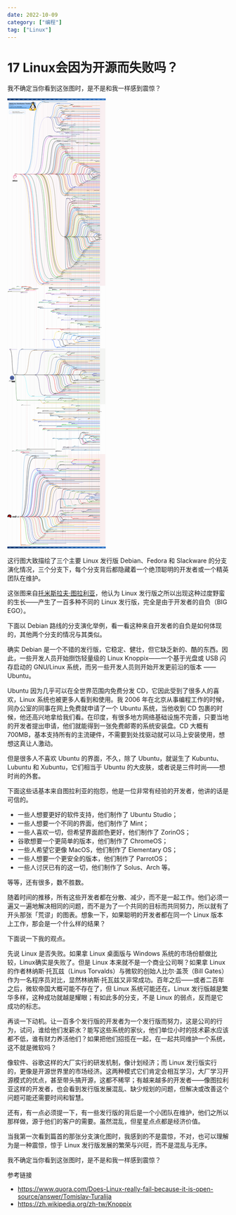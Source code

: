 ```yaml
---
date: 2022-10-09
category: ["编程"] 
tag: ["Linux"]
---
```


# 17 Linux会因为开源而失败吗？

我不确定当你看到这张图时，是不是和我一样感到震惊？

![img](./assets/main-qimg-effa76a1eff52868e3b4459a1a5b5936.png)

这行图大致描绘了三个主要 Linux 发行版 Debian、Fedora 和 Slackware 的分支演化情况，三个分支下，每个分支背后都隐藏着一个绝顶聪明的开发者或一个精英团队在维护。

这张图来自[托米斯拉夫·图拉利亚](https://www.quora.com/profile/Tomislav-Turalija)，他认为 Linux 发行版之所以出现这种过度野蛮的生长——产生了一百多种不同的 Linux 发行版，完全是由于开发者的自负（BIG EGO）。

下面以 Debian 路线的分支演化举例，看一看这种来自开发者的自负是如何体现的，其他两个分支的情况与其类似。

确实 Debian 是一个不错的发行版，它稳定、健壮，但它缺乏新的、酷的东西。因此，一些开发人员开始捯饬轻量级的 Linux Knoppix——一个基于光盘或 USB 闪存启动的 GNU/Linux 系统，而另一些开发人员则开始开发更前沿的版本 ——Ubuntu。

Ubuntu 因为几乎可以在全世界范围内免费分发 CD，它因此受到了很多人的喜欢，Linux 系统也被更多人看到和使用。我 2006 年在北京从事编程工作的时候，同办公室的同事在网上免费就申请了一个 Ubuntu 系统，当他收到 CD 包裹的时候，他还高兴地拿给我们看。在印度，有很多地方网络基础设施不完善，只要当地的开发者提出申请，他们就能得到一张免费邮寄的系统安装盘。CD 大概有 700MB，基本支持所有的主流硬件，不需要到处找驱动就可以马上安装使用，想想这真让人激动。

但是很多人不喜欢 Ubuntu 的界面，不久，除了 Ubuntu，就诞生了 Kubuntu、Lubuntu 和 Xubuntu，它们相当于 Ubuntu 的大皮肤，或者说是三件时尚——想时尚的外套。

下面这些话基本来自图拉利亚的抱怨，他是一位非常有经验的开发者，他讲的话是可信的。

- 一些人想要更好的软件支持，他们制作了 Ubuntu Studio；
- 一些人想要一个不同的界面，他们制作了 Mint；
- 一些人喜欢一切，但希望界面颜色更好，他们制作了 ZorinOS；
- 谷歌想要一个更简单的版本，他们制作了 ChromeOS；
- 一些人希望它更像 MacOS，他们制作了 Elementary OS；
- 一些人想要一个更安全的版本，他们制作了 ParrotOS；
- 一些人讨厌已有的这一切，他们制作了 Solus、Arch 等。

等等，还有很多，数不胜数。

随着时间的推移，所有这些开发者都在分散、减少，而不是一起工作。他们必须一遍又一遍地解决相同的问题，而不是为了一个共同的目标而共同努力，所以就有了开头那张「荒谬」的图表。想象一下，如果聪明的开发者都在同一个 Linux 版本上工作，那会是一个什么样的结果？

下面说一下我的观点。

先说 Linux 是否失败。如果拿 Linux 桌面版与 Windows 系统的市场份额做比较，Linux确实是失败了。但是 Linux 本来就不是一个商业公司啊？如果拿 Linux 的作者林纳斯·托瓦兹（Linus Torvalds）与微软的创始人比尔·盖茨（Bill Gates）作为一名程序员对比，显然林纳斯·托瓦兹又非常成功。百年之后——或者二百年之后，微软帝国大概可能不存在了，但 Linux 系统可能还在。Linux 发行版越是繁华多样，这种成功就越是耀眼；有如此多的分支，不是 Linux 的弱点，反而是它成功的标志。

再谈一下动机。让一百多个发行版的开发者为一个发行版而努力，这是公司的行为，试问，谁给他们发薪水？能写这些系统的家伙，他们单位小时的技术薪水应该都不低，谁有财力养活他们？如果把他们招揽在一起，在一起共同维护一个系统，这不就是微软吗？

像软件、谷歌这样的大厂实行的研发机制，像计划经济；而 Linux 发行版实行的，更像是开源世界里的市场经济。这两种模式它们肯定会相互学习，大厂学习开源模式的优点，甚至带头搞开源，这都不稀罕；有越来越多的开发者——像图拉利亚这样的开发者，也会看到发行版发展混乱、缺少规划的问题，但解决或改善这个问题可能还需要时间和智慧。

还有，有一点必须提一下，有一些发行版的背后是一个小团队在维护，他们之所以那样做，源于他们的客户的需要。虽然混乱，但星星点点都是经济价值。

当我第一次看到篇首的那张分支演化图时，我感到的不是震惊，不对，也可以理解为是一种震惊，惊于 Linux 发行版发展的繁荣与兴旺，而不是混乱与无序。

我不确定当你看到这张图时，是不是和我一样感到震惊？

参考链接

- https://www.quora.com/Does-Linux-really-fail-because-it-is-open-source/answer/Tomislav-Turalija
- https://zh.wikipedia.org/zh-tw/Knoppix